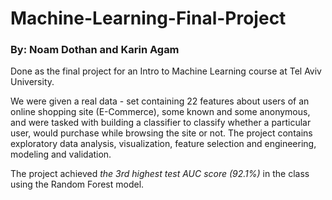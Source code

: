 # Machine-Learning-Final-Project
### By: Noam Dothan and Karin Agam

Done as the final project for an Intro to Machine Learning course at Tel Aviv University.

We were given a real data - set containing 22 features about users of an online shopping site (E-Commerce), some known and some anonymous, and were tasked with building a classifier to classify whether a particular user, would purchase while browsing the site or not.
The project contains exploratory data analysis, visualization, feature selection and engineering, modeling and validation.

The project achieved *the 3rd highest test AUC score (92.1%)* in the class using the Random Forest model.


